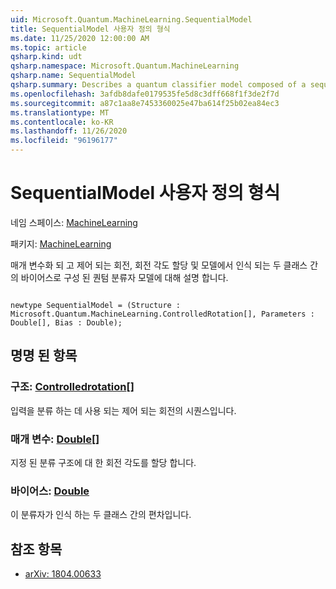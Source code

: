 ```yaml
---
uid: Microsoft.Quantum.MachineLearning.SequentialModel
title: SequentialModel 사용자 정의 형식
ms.date: 11/25/2020 12:00:00 AM
ms.topic: article
qsharp.kind: udt
qsharp.namespace: Microsoft.Quantum.MachineLearning
qsharp.name: SequentialModel
qsharp.summary: Describes a quantum classifier model composed of a sequence of parameterized and controlled rotations, an assignment of rotation angles, and a bias between the two classes recognized by the model.
ms.openlocfilehash: 3afdb8dafe0179535fe5d8c3dff668f1f3de2f7d
ms.sourcegitcommit: a87c1aa8e7453360025e47ba614f25b02ea84ec3
ms.translationtype: MT
ms.contentlocale: ko-KR
ms.lasthandoff: 11/26/2020
ms.locfileid: "96196177"
---
```

# <a name="sequentialmodel-user-defined-type"></a>SequentialModel 사용자 정의 형식

네임 스페이스: [MachineLearning](xref:Microsoft.Quantum.MachineLearning)

패키지: [MachineLearning](https://nuget.org/packages/Microsoft.Quantum.MachineLearning)


매개 변수화 되 고 제어 되는 회전, 회전 각도 할당 및 모델에서 인식 되는 두 클래스 간의 바이어스로 구성 된 퀀텀 분류자 모델에 대해 설명 합니다.

```qsharp

newtype SequentialModel = (Structure : Microsoft.Quantum.MachineLearning.ControlledRotation[], Parameters : Double[], Bias : Double);
```



## <a name="named-items"></a>명명 된 항목

### <a name="structure--controlledrotation"></a>구조: [Controlledrotation](xref:Microsoft.Quantum.MachineLearning.ControlledRotation)[]

입력을 분류 하는 데 사용 되는 제어 되는 회전의 시퀀스입니다.
### <a name="parameters--double"></a>매개 변수: [Double](xref:microsoft.quantum.lang-ref.double)[]

지정 된 분류 구조에 대 한 회전 각도를 할당 합니다.
### <a name="bias--double"></a>바이어스: [Double](xref:microsoft.quantum.lang-ref.double)

이 분류자가 인식 하는 두 클래스 간의 편차입니다.

## <a name="references"></a>참조 항목

- [arXiv: 1804.00633](https://arxiv.org/abs/1804.00633)